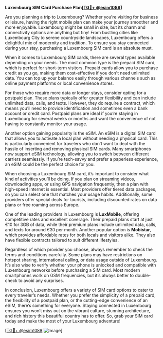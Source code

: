 **Luxembourg SIM Card Purchase Plan[[TG💪+ @esim1088](https://t.me/s/esim1088)]**

Are you planning a trip to Luxembourg? Whether you're visiting for business or leisure, having the right mobile plan can make your journey smoother and more enjoyable. Luxembourg might be small in size, but its charm and connectivity options are anything but tiny! From bustling cities like Luxembourg City to serene countryside landscapes, Luxembourg offers a delightful mix of modernity and tradition. To ensure you stay connected during your stay, purchasing a Luxembourg SIM card is an absolute must.

When it comes to Luxembourg SIM cards, there are several types available depending on your needs. The most common type is the prepaid SIM card, which is perfect for short-term visitors. Prepaid cards allow you to purchase credit as you go, making them cost-effective if you don't need unlimited data. You can top up your balance easily through various channels such as online payment platforms or local convenience stores. 

For those who require more data or longer stays, consider opting for a postpaid plan. These plans typically offer greater flexibility and can include unlimited data, calls, and texts. However, they do require a contract, which means you’ll need to provide identification and sometimes even a bank account or credit card. Postpaid plans are ideal if you’re staying in Luxembourg for several weeks or months and want the convenience of not having to constantly monitor your usage.

Another option gaining popularity is the eSIM. An eSIM is a digital SIM card that allows you to activate a local plan without needing a physical card. This is particularly convenient for travelers who don’t want to deal with the hassle of inserting and removing physical SIM cards. Many smartphones now support eSIM technology, allowing you to switch between different carriers seamlessly. If you’re tech-savvy and prefer a paperless experience, an eSIM could be the perfect choice for you.

When choosing a Luxembourg SIM card, it’s important to consider what kind of activities you’ll be doing. If you plan on streaming videos, downloading apps, or using GPS navigation frequently, then a plan with high-speed internet is essential. Most providers offer tiered data packages, so you can select one that matches your usage habits. Additionally, some providers offer special deals for tourists, including discounted rates on data plans or free roaming across Europe.

One of the leading providers in Luxembourg is **LuxMobile**, offering competitive rates and excellent coverage. Their prepaid plans start at just €10 for 3GB of data, while their premium plans include unlimited data, calls, and texts for around €30 per month. Another popular option is **Mobistar**, which provides affordable rates for both locals and visitors alike. They also have flexible contracts tailored to suit different lifestyles.

Regardless of which provider you choose, always remember to check the terms and conditions carefully. Some plans may have restrictions on hotspot sharing, international calling, or data usage outside of Luxembourg. It’s also wise to verify whether your phone is unlocked and compatible with Luxembourg networks before purchasing a SIM card. Most modern smartphones work on GSM frequencies, but it’s always better to double-check to avoid any surprises.

In conclusion, Luxembourg offers a variety of SIM card options to cater to every traveler’s needs. Whether you prefer the simplicity of a prepaid card, the flexibility of a postpaid plan, or the cutting-edge convenience of an eSIM, there’s something for everyone. Staying connected in Luxembourg ensures you won’t miss out on the vibrant culture, stunning architecture, and rich history this beautiful country has to offer. So, grab your SIM card today and make the most of your Luxembourg adventure!

[[TG💪+ @esim1088](https://t.me/s/esim1088) ![Image](https://i.postimg.cc/Y0z9fWf4/image.png)]